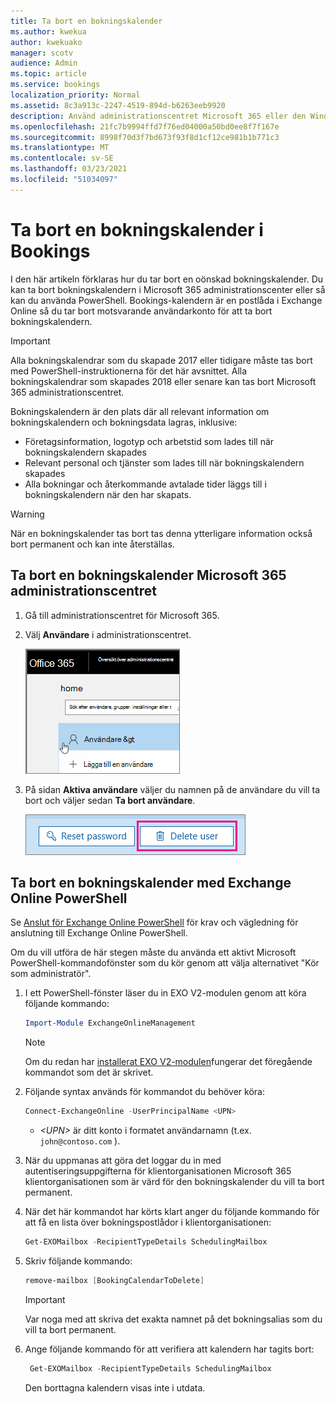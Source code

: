 ```yaml
---
title: Ta bort en bokningskalender
ms.author: kwekua
author: kwekuako
manager: scotv
audience: Admin
ms.topic: article
ms.service: bookings
localization_priority: Normal
ms.assetid: 8c3a913c-2247-4519-894d-b6263eeb9920
description: Använd administrationscentret Microsoft 365 eller den Windows PowerShell ta bort Bookings-kalendrar.
ms.openlocfilehash: 21fc7b9994ffd7f76ed04000a50bd0ee8f7f167e
ms.sourcegitcommit: 8998f70d3f7bd673f93f8d1cf12ce981b1b771c3
ms.translationtype: MT
ms.contentlocale: sv-SE
ms.lasthandoff: 03/23/2021
ms.locfileid: "51034097"
---
```

# <a name="delete-a-booking-calendar-in-bookings"></a>Ta bort en bokningskalender i Bookings

I den här artikeln förklaras hur du tar bort en oönskad bokningskalender. Du kan ta bort bokningskalendern i Microsoft 365 administrationscenter eller så kan du använda PowerShell. Bookings-kalendern är en postlåda i Exchange Online så du tar bort motsvarande användarkonto för att ta bort bokningskalendern.

> [!IMPORTANT]
> Alla bokningskalendrar som du skapade 2017 eller tidigare måste tas bort med PowerShell-instruktionerna för det här avsnittet. Alla bokningskalendrar som skapades 2018 eller senare kan tas bort Microsoft 365 administrationscentret.

Bokningskalendern är den plats där all relevant information om bokningskalendern och bokningsdata lagras, inklusive:

- Företagsinformation, logotyp och arbetstid som lades till när bokningskalendern skapades
- Relevant personal och tjänster som lades till när bokningskalendern skapades
- Alla bokningar och återkommande avtalade tider läggs till i bokningskalendern när den har skapats.

> [!WARNING]
> När en bokningskalender tas bort tas denna ytterligare information också bort permanent och kan inte återställas.

## <a name="delete-a-booking-calendar-in-the-microsoft-365-admin-center"></a>Ta bort en bokningskalender Microsoft 365 administrationscentret

1. Gå till administrationscentret för Microsoft 365.

1. Välj **Användare** i administrationscentret.

   ![Bild av användargränssnittet för användare Microsoft 365 administrationscentret](../media/bookings-admin-center-users.png)

1. På sidan **Aktiva användare** väljer du namnen på de användare du vill ta bort och väljer sedan **Ta bort användare**.

   ![Bild av ta bort användargränssnittet i Microsoft 365 administrationscenter](../media/bookings-delete-user.png)

## <a name="delete-a-booking-calendar-using-exchange-online-powershell"></a>Ta bort en bokningskalender med Exchange Online PowerShell

Se [Anslut för Exchange Online PowerShell](/powershell/exchange/exchange-online-powershell-v2?view=exchange-ps) för krav och vägledning för anslutning till Exchange Online PowerShell.

Om du vill utföra de här stegen måste du använda ett aktivt Microsoft PowerShell-kommandofönster som du kör genom att välja alternativet "Kör som administratör".

1. I ett PowerShell-fönster läser du in EXO V2-modulen genom att köra följande kommando:

   ```powershell
   Import-Module ExchangeOnlineManagement
   ```

   > [!NOTE]
   > Om du redan har [installerat EXO V2-modulen](/powershell/exchange/exchange-online-powershell-v2?view=exchange-ps#install-and-maintain-the-exo-v2-module)fungerar det föregående kommandot som det är skrivet.
   
2. Följande syntax används för kommandot du behöver köra:

   ```powershell
   Connect-ExchangeOnline -UserPrincipalName <UPN> 
   ```

   - _\<UPN\>_ är ditt konto i formatet användarnamn (t.ex. `john@contoso.com` ).

3. När du uppmanas att göra det loggar du in med autentiseringsuppgifterna för klientorganisationen Microsoft 365 klientorganisationen som är värd för den bokningskalender du vill ta bort permanent.

4. När det här kommandot har körts klart anger du följande kommando för att få en lista över bokningspostlådor i klientorganisationen:

   ```powershell
   Get-EXOMailbox -RecipientTypeDetails SchedulingMailbox
   ```

5. Skriv följande kommando:

   ```powershell
   remove-mailbox [BookingCalendarToDelete]
   ```

   > [!IMPORTANT]
   > Var noga med att skriva det exakta namnet på det bokningsalias som du vill ta bort permanent.

6. Ange följande kommando för att verifiera att kalendern har tagits bort:

   ```powershell
    Get-EXOMailbox -RecipientTypeDetails SchedulingMailbox
   ```

   Den borttagna kalendern visas inte i utdata.
